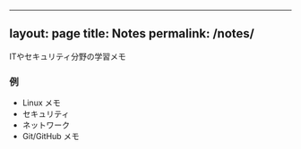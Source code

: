 
---
layout: page
title: Notes
permalink: /notes/
---

ITやセキュリティ分野の学習メモ

### 例
- Linux メモ
- セキュリティ
- ネットワーク
- Git/GitHub メモ
